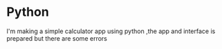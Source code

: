 Python
======
I'm making a simple calculator app using python ,the app and interface is prepared but there are some errors  
